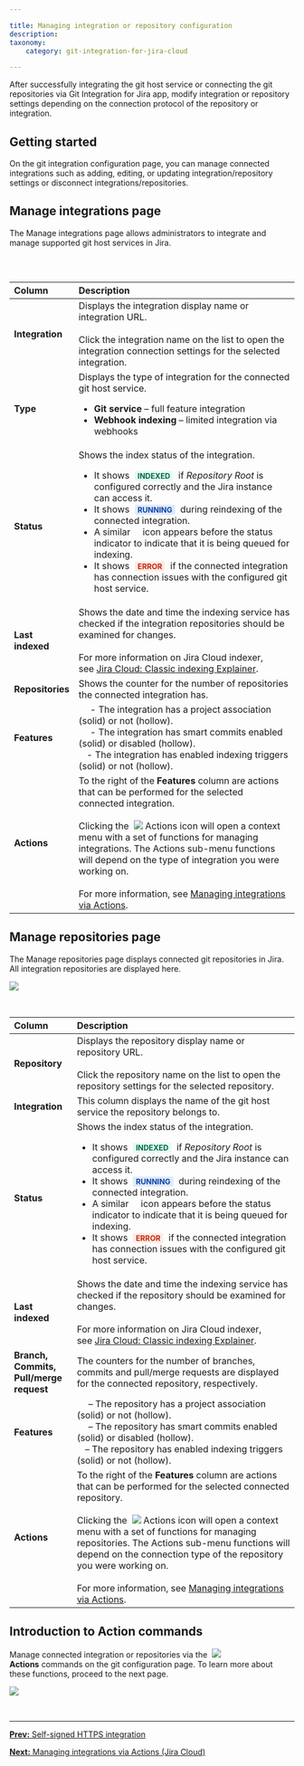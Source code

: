 ```yaml
---

title: Managing integration or repository configuration
description:
taxonomy:
    category: git-integration-for-jira-cloud

---
```


After successfully integrating the git host service or connecting the git repositories via Git Integration for Jira app, modify integration or repository settings depending on the connection protocol of the repository or integration.

## Getting started

On the git integration configuration page, you can manage connected integrations such as adding, editing, or updating integration/repository settings or disconnect integrations/repositories.

## Manage integrations page

The Manage integrations page allows administrators to integrate and manage supported git host services in Jira.

![]()

<br>

| Column | Description |
| :--- | :--- |
| **Integration** | Displays the integration display name or integration URL.<br><br>Click the integration name on the list to open the integration connection settings for the selected integration. |
| **Type** | Displays the type of integration for the connected git host service.<br><ul><li><b>Git service</b> – full feature integration</li><li><b>Webhook indexing</b> – limited integration via webhooks</li></ul> |
| **Status** | Shows the index status of the integration.<br><ul><li>It shows <b style='background-color:#E2FCEF; padding:1px 5px; color:#006745; border-radius:3px; margin: 0 5px; font-size: small;'>INDEXED</b> if <i>Repository Root</i> is configured correctly and the Jira instance can access it.</li><li>It shows <b style='background-color:#DEEAFE; padding:1px 5px; color:#0C42A3; border-radius:3px; margin: 0 5px; font-size: small;'>RUNNING</b> during reindexing of the connected integration.</li><li>A similar <img src='/wp-content/uploads/gij-clock-icon.png' height=14 width=13 /> icon appears before the status indicator to indicate that it is being queued for indexing.</li><li>It shows <b style='background-color:#FFEBE6; padding:1px 5px; color:#C02909; border-radius:3px; margin: 0 5px; font-size: small;'>ERROR</b> if the connected integration has connection issues with the configured git host service.</li></ul> |
| **Last indexed** | Shows the date and time the indexing service has checked if the integration repositories should be examined for changes.<br><br>For more information on Jira Cloud indexer, see [Jira Cloud: Classic indexing Explainer](/git-integration-for-jira-cloud/classic-indexing-explainer-gij-cloud). |
| **Repositories** | Shows the counter for the number of repositories the connected integration has. |
| **Features** | <img src='/wp-content/uploads/features-indicator-proj-permissions.png' height=12 width=16 /> - The integration has a project association (solid) or not (hollow).<br><img src='/wp-content/uploads/features-indicator-smart-commits.png' height=16 width=16 /> - The integration has smart commits enabled (solid) or disabled (hollow).<br><img src='/wp-content/uploads/features-indicator-indexing.png' height=16 width=10 /> - The integration has enabled indexing triggers (solid) or not (hollow). |
| **Actions** | To the right of the **Features** column are actions that can be performed for the selected connected integration.<br><br>Clicking the &nbsp;<img src='/wp-content/uploads/actions-icon.png' /> Actions icon will open a context menu with a set of functions for managing integrations. The Actions sub-menu functions will depend on the type of integration you were working on.<br><br>For more information, see [Managing integrations via Actions](/git-integration-for-jira-cloud/managing-integrations-via-actions-jira-cloud-gij-cloud). |

## Manage repositories page

The Manage repositories page displays connected git repositories in Jira. All integration repositories are displayed here.

![](/wp-content/uploads/gitcloud-managed-ui-git-repo-list.png)

<br>

| Column | Description |
| :--- | :--- |
| **Repository** | Displays the repository display name or repository URL.<br><br>Click the repository name on the list to open the repository settings for the selected repository. |
| **Integration** | This column displays the name of the git host service the repository belongs to. |
| **Status** | Shows the index status of the integration.<br><ul><li>It shows <b style='background-color:#E2FCEF; padding:1px 5px; color:#006745; border-radius:3px; margin: 0 5px; font-size: small;'>INDEXED</b> if <i>Repository Root</i> is configured correctly and the Jira instance can access it.</li><li>It shows <b style='background-color:#DEEAFE; padding:1px 5px; color:#0C42A3; border-radius:3px; margin: 0 5px; font-size: small;'>RUNNING</b> during reindexing of the connected integration.</li><li>A similar <img src='/wp-content/uploads/gij-clock-icon.png' height=14 width=13 /> icon appears before the status indicator to indicate that it is being queued for indexing.</li><li>It shows <b style='background-color:#FFEBE6; padding:1px 5px; color:#C02909; border-radius:3px; margin: 0 5px; font-size: small;'>ERROR</b> if the connected integration has connection issues with the configured git host service.</li></ul> |
| **Last indexed** | Shows the date and time the indexing service has checked if the repository should be examined for changes.<br><br>For more information on Jira Cloud indexer, see [Jira Cloud: Classic indexing Explainer](/git-integration-for-jira-cloud/classic-indexing-explainer-gij-cloud). |
| **Branch,**  <br>**Commits,**  <br>**Pull/merge request** | The counters for the number of branches, commits and pull/merge requests are displayed for the connected repository, respectively. |
| **Features** | <img src='/wp-content/uploads/features-indicator-proj-permissions.png' height=12 width=16 /> – The repository has a project association (solid) or not (hollow).<br><img src='/wp-content/uploads/features-indicator-smart-commits.png' height=16 width=16 /> – The repository has smart commits enabled (solid) or disabled (hollow).<br><img src='/wp-content/uploads/features-indicator-indexing.png' height=16 width=10 /> – The repository has enabled indexing triggers (solid) or not (hollow). |
| **Actions** | To the right of the **Features** column are actions that can be performed for the selected connected repository.<br><br>Clicking the &nbsp;<img src='/wp-content/uploads/actions-icon.png' /> Actions icon will open a context menu with a set of functions for managing repositories. The Actions sub-menu functions will depend on the connection type of the repository you were working on.<br><br>For more information, see [Managing integrations via Actions](/git-integration-for-jira-cloud/managing-integrations-via-actions-jira-cloud-gij-cloud). |

## Introduction to Action commands

Manage connected integration or repositories via the &nbsp;<img src='/wp-content/uploads/actions-icon.png' /> **Actions** commands on the git configuration page. To learn more about these functions, proceed to the next page.

![](/wp-content/uploads/gij-gitcloud-managed-ui-manage-integrations-actions-sel.png)

&nbsp;
* * *

[**Prev:** Self-signed HTTPS integration](/git-integration-for-jira-cloud/self-signed-https-integration-gij-cloud/)

[**Next:** Managing integrations via Actions (Jira Cloud)](/git-integration-for-jira-cloud/managing-integrations-via-actions-jira-cloud-gij-cloud/)

